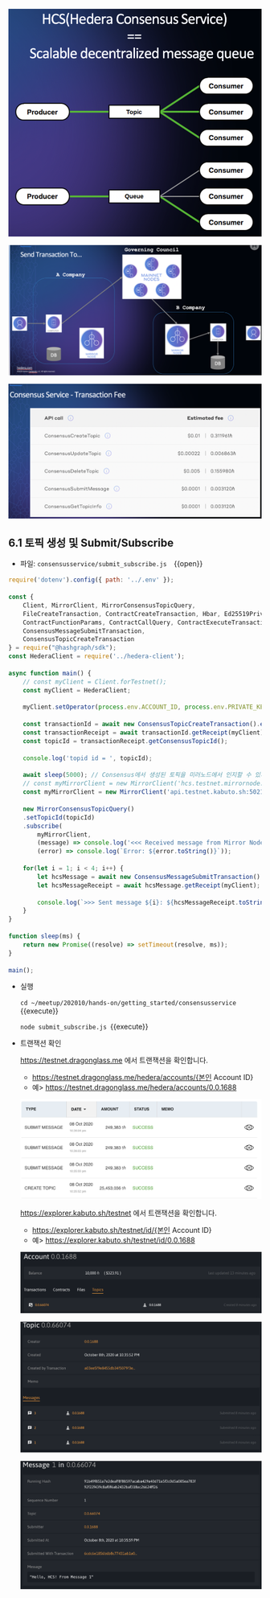 ![1](https://github.com/yunhochung/katacoda-scenarios/raw/master/hedera-hashgraph/getting-started-with-hashgraph/images/13.png)

![1](https://github.com/yunhochung/katacoda-scenarios/raw/master/hedera-hashgraph/getting-started-with-hashgraph/images/15.png)

![1](https://github.com/yunhochung/katacoda-scenarios/raw/master/hedera-hashgraph/getting-started-with-hashgraph/images/14.png)

## 6.1 토픽 생성 및 Submit/Subscribe

* 파일: `consensusservice/submit_subscribe.js  `{{open}}

```javascript
require('dotenv').config({ path: '../.env' });

const {
    Client, MirrorClient, MirrorConsensusTopicQuery,
    FileCreateTransaction, ContractCreateTransaction, Hbar, Ed25519PrivateKey,
    ContractFunctionParams, ContractCallQuery, ContractExecuteTransaction,
    ConsensusMessageSubmitTransaction,
    ConsensusTopicCreateTransaction
} = require("@hashgraph/sdk");
const HederaClient = require('../hedera-client');

async function main() {
    // const myClient = Client.forTestnet();
    const myClient = HederaClient;

    myClient.setOperator(process.env.ACCOUNT_ID, process.env.PRIVATE_KEY);

    const transactionId = await new ConsensusTopicCreateTransaction().execute(myClient);
    const transactionReceipt = await transactionId.getReceipt(myClient);
    const topicId = transactionReceipt.getConsensusTopicId();

    console.log('topid id = ', topicId);

    await sleep(5000); // Consensus에서 생성된 토픽을 미러노드에서 인지할 수 있게 delay
    // const myMirrorClient = new MirrorClient('hcs.testnet.mirrornode.hedera.com:5600');
    const myMirrorClient = new MirrorClient('api.testnet.kabuto.sh:50211');

    new MirrorConsensusTopicQuery()
    .setTopicId(topicId)
    .subscribe(
        myMirrorClient, 
        (message) => console.log('<<< Received message from Mirror Node:', message.toString()),
        (error) => console.log(`Error: ${error.toString()}`));

    for(let i = 1; i < 4; i++) {
        let hcsMessage = await new ConsensusMessageSubmitTransaction().setTopicId(topicId).setMessage(`Hello, HCS! From Message ${i}`).execute(myClient);
        let hcsMessageReceipt = await hcsMessage.getReceipt(myClient);

        console.log(`>>> Sent message ${i}: ${hcsMessageReceipt.toString()}`);
    }
}

function sleep(ms) {
    return new Promise((resolve) => setTimeout(resolve, ms));
}

main();
```

* 실행

  `cd ~/meetup/202010/hands-on/getting_started/consensusservice `{{execute}}

  `node submit_subscribe.js `{{execute}}
  
* 트랜잭션 확인

  https://testnet.dragonglass.me 에서 트랜잭션을 확인합니다.

  * https://testnet.dragonglass.me/hedera/accounts/{본인 Account ID}
  * 예> https://testnet.dragonglass.me/hedera/accounts/0.0.1688


  ![1](https://github.com/yunhochung/katacoda-scenarios/raw/master/hedera-hashgraph/getting-started-with-hashgraph/images/16.png)

  

   https://explorer.kabuto.sh/testnet 에서 트랜잭션을 확인합니다.

  * https://explorer.kabuto.sh/testnet/id/{본인 Account ID}
  * 예> https://explorer.kabuto.sh/testnet/id/0.0.1688

  ![1](https://github.com/yunhochung/katacoda-scenarios/raw/master/hedera-hashgraph/getting-started-with-hashgraph/images/17.png)

  ![1](https://github.com/yunhochung/katacoda-scenarios/raw/master/hedera-hashgraph/getting-started-with-hashgraph/images/18.png)

  ![1](https://github.com/yunhochung/katacoda-scenarios/raw/master/hedera-hashgraph/getting-started-with-hashgraph/images/19.png)

